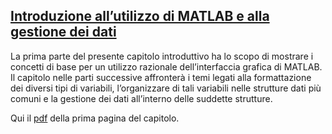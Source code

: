 ## [Introduzione all’utilizzo di MATLAB e alla gestione dei dati](https://github.com/UniprJRC/DSconMATLAB/tree/main/matlabfiles/capStruttureDati/Pagina1StruttureDati.pdf) ##

La prima parte del presente capitolo introduttivo ha lo scopo di mostrare i
concetti di base per un utilizzo razionale dell’interfaccia grafica di MATLAB.
Il capitolo nelle parti successive affronterà i temi legati alla formattazione dei
diversi tipi di variabili, l’organizzare di tali variabili nelle strutture dati più
comuni e la gestione dei dati all’interno delle suddette strutture.

Qui il [pdf](https://github.com/UniprJRC/DSconMATLAB/tree/main/matlabfiles/capStruttureDati/Pagina1StruttureDati.pdf) della prima pagina del capitolo.

